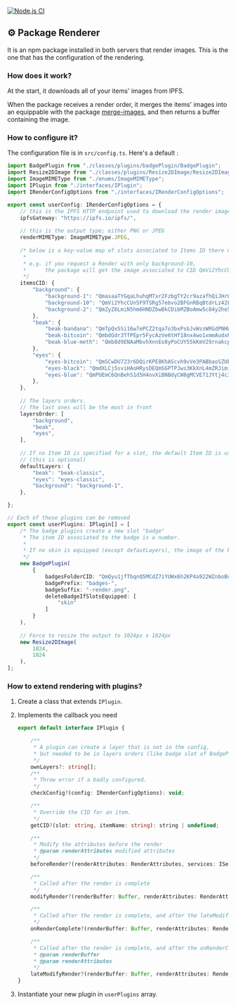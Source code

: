 [![Node.js CI](https://github.com/Angry-Penguins-Colony/server-penguins-renderer/actions/workflows/node.js.yml/badge.svg)](https://github.com/Angry-Penguins-Colony/server-penguins-renderer/actions/workflows/node.js.yml)

## ⚙ Package Renderer

It is an npm package installed in both servers that render images. This is the one that has the configuration of the rendering.

### How does it work?

At the start, it downloads all of your items' images from IPFS.

When the package receives a render order, it merges the items' images into an equippable with the package [merge-images](https://www.npmjs.com/package/merge-images), and then returns a buffer containing the image.

### How to configure it?

The configuration file is in `src/config.ts`.
Here's a default :

```typescript
import BadgePlugin from "./classes/plugins/badgePlugin/BadgePlugin";
import Resize2DImage from "./classes/plugins/Resize2DImage/Resize2DImage";
import ImageMIMEType from "./enums/ImageMIMEType";
import IPlugin from "./interfaces/IPlugin";
import IRenderConfigOptions from "./interfaces/IRenderConfigOptions";

export const userConfig: IRenderConfigOptions = {
    // this is the IPFS HTTP endpoint used to download the render images
    ipfsGateway: "https://ipfs.io/ipfs/", 
    
    // this is the output type; either PNG or JPEG
    renderMIMEType: ImageMIMEType.JPEG, 
    
    /* below is a key-value map of slots associated to Items ID there CID.
     *
     * e.g. if you request a Render with only background-10, 
     *      the package will get the image associated to CID QmVi2YhcCUn5F9TSRg57ebvo2BFGnRBqBtdrLz42L58bcZ from the IPFS
     */
    itemsCID: {
        "background": {
            "background-1": "QmasaaTYGqaLhuhqMTxr2FzbgTY2cr9azafhQiJHrQ6usy",
            "background-10": "QmVi2YhcCUn5F9TSRg57ebvo2BFGnRBqBtdrLz42L58bcZ",
            "background-2": "QmZyZ6LmiN5hm6HNDZbwBkCDibMZBoAmw5c84y2he5tSTU",
        },
        "beak": {
            "beak-bandana": "QmTpQx5Si16w7ePCZ2tqa7o3bxPsbJvWssWRGdPNHWxnbV",
            "beak-bitcoin": "QmbdGdr3TfPEpr5FycAzVe6tHf18nx4wo1xmmAudxRRMqS",
            "beak-blue-meth": "Qmb8d9ENAaMbvhXnnEo8yPoCUY55kKmV29rnakcp5MTKpt",
        },
        "eyes": {
            "eyes-bitcoin": "QmSCwDU723r6DQirKPE8KhAScvh9vVe3PABbaoSZUbuxzR",
            "eyes-black": "QmdXLCj5sviHAoHRysDEQmSGPTPJws3KkXnL4mZRJimi4C",
            "eyes-blue": "QmPUEmC6QnBehS1d5H4ovXiBNBdyCW8gMCVE71JYtj4c35",
        },
    },
    
    // The layers orders.
    // The last ones will be the most in front
    layersOrder: [
        "background",
        "beak",
        "eyes",
    ],
    
    // If no Item ID is specified for a slot, the default Item ID is used.
    // (this is optional) 
    defaultLayers: {
        "beak": "beak-classic",
        "eyes": "eyes-classic",
        "background": "background-1",
    },

};

// Each of these plugins can be removed
export const userPlugins: IPlugin[] = [
    /* The badge plugins create a new slot "badge"
     * The item ID associated to the badge is a number.
     *
     * If no skin is equipped (except defautLayers), the image of the badge is shown.
     */
    new BadgePlugin(
        {
            badgesFolderCID: "QmQyu1jfTbqnQ5MCdZ7iYUWx6h2KP4a922WZnboBuveqAa",
            badgePrefix: "badges-",
            badgeSuffix: "-render.png",
            deleteBadgeIfSlotsEquipped: [
                "skin"
            ]
        }
    ),
    
    // Force to resize the output to 1024px x 1024px
    new Resize2DImage(
        1024,
        1024
    ),
];
```

### How to extend rendering with plugins?

1. Create a class that extends `IPlugin`.

2. Implements the callback you need

   ```typescript
   export default interface IPlugin {
   
       /**
        * A plugin can create a layer that is not in the config, 
        * but needed to be in layers orders (like badge slot of BadgePlugin).
        */
       ownLayers?: string[];
       /**
        * Throw error if a badly configured.
        */
       checkConfig?(config: IRenderConfigOptions): void;
   
       /**
        * Override the CID for an item.
        */
       getCID?(slot: string, itemName: string): string | undefined;
   
       /**
        * Modify the attributes before the render
        * @param renderAttributes modified attributes
        */
       beforeRender?(renderAttributes: RenderAttributes, services: IServices): Promise<RenderAttributes>;
   
       /**
        * Called after the render is complete
        */
       modifyRender?(renderBuffer: Buffer, renderAttributes: RenderAttributes): Promise<Buffer>;
   
       /**
        * Called after the render is complete, and after the lateModifyRender
        */
       onRenderComplete?(renderBuffer: Buffer, renderAttributes: RenderAttributes): void;
   
       /**
        * Called after the render is complete, and after the onRenderComplete.
        * @param renderBuffer 
        * @param renderAttributes 
        */
       lateModifyRender?(renderBuffer: Buffer, renderAttributes: RenderAttributes): Promise<Buffer>;
   }
   ```

   

3. Instantiate your new plugin in `userPlugins` array.
